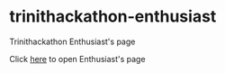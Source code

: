 # trinithackathon-enthusiast
Trinithackathon Enthusiast's page

Click [here](https://hackathon-2023.github.io/trinithackathon-enthusiast/) to open Enthusiast's page